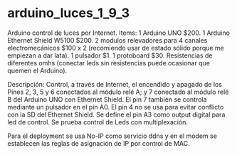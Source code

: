 # arduino_luces_1_9_3
Arduino control de luces por Internet. 
Items:
1 Arduino UNO $200.
1 Arduino Ethernet Shield W5100 $200.
2 modulos relevadores para 4 canales electromecánicos $100 x 2 (recomiendo usar de estado sólido porque me empiezan a dar lata).
1 pulsador $1.
1 protoboard $30.
Resistencias de diferentes omhs (conectar leds sin resistencias puede ocasionar que quemen el Arduino). 

Descripción:
 Control, a través de Internet, el encendido y apagado de los Pines 2, 3, 5 y 6 conectados al módulo relé A; y 7 conectado al módulo relé B del Arduino UNO con Ethernet Shield.
 El pin 7 también se controla mediante un pulsador en el pin A0.
 El pin 4 no se usa para evitar conflicto con la SD del Ethernet Shield.
 Se define el pin A3 como output digital para led de control.
 Se prueba control de Leds con multiplexación. 

Para el deployment se usa No-IP como servicio ddns y en el modem se establecen las reglas de asignación de IP por control de MAC.
